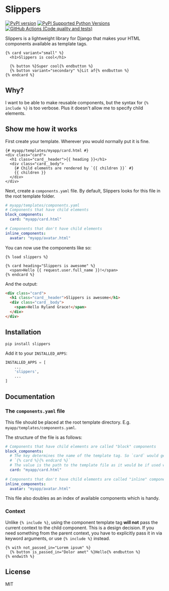 # Slippers

[![PyPI version](https://badge.fury.io/py/slippers.svg)](https://badge.fury.io/py/slippers)
[![PyPI Supported Python Versions](https://img.shields.io/pypi/pyversions/slippers.svg)](https://pypi.python.org/pypi/slippers/)
[![GitHub Actions (Code quality and tests)](https://github.com/mixxorz/slippers/workflows/Code%20quality%20and%20tests/badge.svg)](https://github.com/mixxorz/slippers)

Slippers is a lightweight library for Django that makes your HTML components available as template tags.

```django
{% card variant="small" %}
  <h1>Slippers is cool</h1>

  {% button %}Super cool{% endbutton %}
  {% button variant="secondary" %}Lit af{% endbutton %}
{% endcard %}
```

## Why?

I want to be able to make reusable components, but the syntax for `{% include %}` is too verbose. Plus it doesn't allow me to specify child elements.

## Show me how it works

First create your template. Wherever you would normally put it is fine.

```django
{# myapp/templates/myapp/card.html #}
<div class="card">
  <h1 class="card__header">{{ heading }}</h1>
  <div class="card__body">
    {# Child elements are rendered by `{{ children }}` #}
    {{ children }}
  </div>
</div>
```

Next, create a `components.yaml` file. By default, Slippers looks for this file in the root template folder.

```yaml
# myapp/templates/components.yaml
# Components that have child elements
block_components:
  card: "myapp/card.html"
 
# Components that don't have child elements
inline_components: 
  avatar: "myapp/avatar.html"
```

You can now use the components like so:

```django
{% load slippers %}

{% card heading="Slippers is awesome" %}
  <span>Hello {{ request.user.full_name }}!</span>
{% endcard %}
```

And the output:

```html
<div class="card">
  <h1 class="card__header">Slippers is awesome</h1>
  <div class="card__body">
    <span>Hello Ryland Grace!</span>
  </div>
</div>
```

## Installation

```
pip install slippers
```

Add it to your `INSTALLED_APPS`:

```python
INSTALLED_APPS = [
    ...
    'slippers',
    ...
]
```

## Documentation

### The `components.yaml` file

This file should be placed at the root template directory. E.g. `myapp/templates/components.yaml`.

The structure of the file is as follows:

```yaml
# Components that have child elements are called "block" components
block_components:
  # The key determines the name of the template tag. So `card` would generate
  # `{% card %}{% endcard %}`
  # The value is the path to the template file as it would be if used with {% include %}
  card: "myapp/card.html"
 
# Components that don't have child elements are called "inline" components
inline_components: 
  avatar: "myapp/avatar.html"
```

This file also doubles as an index of available components which is handy.

### Context

Unlike `{% include %}`, using the component template tag **will not** pass the
current context to the child component. This is a design decision. If you need
something from the parent context, you have to explicitly pass it in via keyword
arguments, or use `{% include %}` instead.

```django
{% with not_passed_in="Lorem ipsum" %}
  {% button is_passed_in="Dolor amet" %}Hello{% endbutton %}
{% endwith %}
```

## License

MIT
